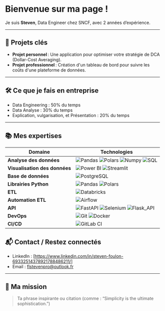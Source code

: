 # Bienvenue sur ma page !

Je suis **Steven**, Data Engineer chez SNCF, avec 2 années d’expérience.

---

## 🎯 Projets clés

- **Projet personnel** : Une application pour optimiser votre stratégie de DCA (Dollar-Cost Averaging).
- **Projet professionnel** : Création d'un tableau de bord pour suivre les coûts d'une plateforme de données.

---

## 🛠️ Ce que je fais en entreprise

- Data Engineering : 50% du temps
- Data Analyse : 30% du temps
- Explication, vulgarisation, et Présentation : 20% du temps 

---

## 📚 Mes expertises

| Domaine                   | Technologies                                                                 |
|---------------------------|------------------------------------------------------------------------------|
| **Analyse des données**   | ![Pandas](https://img.shields.io/badge/Pandas-150458.svg?style=for-the-badge&logo=pandas&logoColor=white) ![Polars](https://img.shields.io/badge/Polars-blue.svg?style=for-the-badge) ![Numpy](https://img.shields.io/badge/Numpy-013243.svg?style=for-the-badge&logo=numpy&logoColor=white) ![SQL](https://img.shields.io/badge/SQL-4479A1.svg?style=for-the-badge&logo=postgresql&logoColor=white) |
| **Visualisation des données** | ![Power BI](https://img.shields.io/badge/Power%20BI-F2C811.svg?style=for-the-badge&logo=powerbi&logoColor=black) ![Streamlit](https://img.shields.io/badge/Streamlit-FF4B4B.svg?style=for-the-badge&logo=streamlit&logoColor=white) |
| **Base de données**        | ![PostgreSQL](https://img.shields.io/badge/PostgreSQL-336791.svg?style=for-the-badge&logo=postgresql&logoColor=white) |
| **Librairies Python**      | ![Pandas](https://img.shields.io/badge/Pandas-150458.svg?style=for-the-badge&logo=pandas&logoColor=white) ![Polars](https://img.shields.io/badge/Polars-blue.svg?style=for-the-badge) |
| **ETL**                    | ![Databricks](https://img.shields.io/badge/Databricks-EF3E42.svg?style=for-the-badge&logo=databricks&logoColor=white) |
| **Automation ETL**         | ![Airflow](https://img.shields.io/badge/Airflow-017CEE.svg?style=for-the-badge&logo=apache-airflow&logoColor=white) |
| **API**             | ![FastAPI](https://img.shields.io/badge/FastAPI-05998B.svg?style=for-the-badge&logo=fastapi&logoColor=white) ![Selenium](https://img.shields.io/badge/Selenium-43B02A.svg?style=for-the-badge&logo=selenium&logoColor=white) ![Flask_API](https://github.com/user-attachments/assets/f61da653-5089-459c-bff5-fedc46bc5d08) |
| **DevOps**                 | ![Git](https://img.shields.io/badge/Git-F05032.svg?style=for-the-badge&logo=git&logoColor=white) ![Docker](https://img.shields.io/badge/Docker-2496ED.svg?style=for-the-badge&logo=docker&logoColor=white) |
| **CI/CD**                  | ![GitLab CI](https://img.shields.io/badge/GitLab_CI-FC6D26.svg?style=for-the-badge&logo=gitlab&logoColor=white) |


## 📬 Contact / Restez connectés

- LinkedIn : [https://www.linkedin.com/in/steven-foulon-69332514378921788486211/]
- Email : flstevenpro@outlook.fr

---

## 🌟 Ma mission

> Ta phrase inspirante ou citation (comme : “Simplicity is the ultimate sophistication.”)
